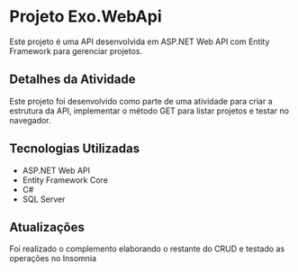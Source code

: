 # Projeto Exo.WebApi

Este projeto é uma API desenvolvida em ASP.NET Web API com Entity Framework para gerenciar projetos.

## Detalhes da Atividade

Este projeto foi desenvolvido como parte de uma atividade para criar a estrutura da API, implementar o método GET para listar projetos e testar no navegador.

## Tecnologias Utilizadas

- ASP.NET Web API
- Entity Framework Core
- C#
- SQL Server

## Atualizações

Foi realizado o complemento elaborando o restante do CRUD e testado as operações no Insomnia
